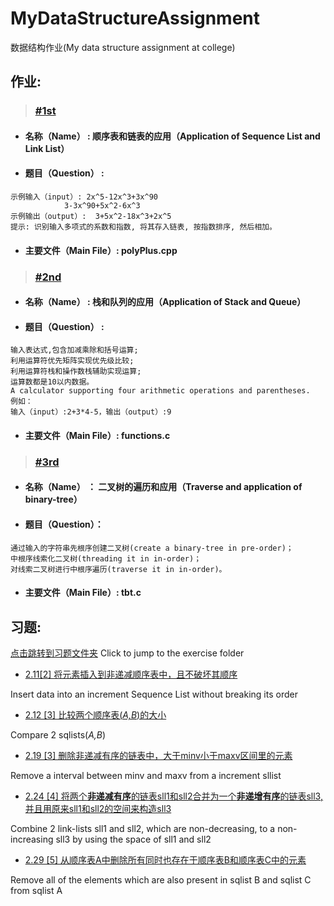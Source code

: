 # MyDataStructureAssignment
数据结构作业(My data structure assignment at college)

## 作业:
> ### [#1st](1st)
- #### 名称（Name） 		: 顺序表和链表的应用（Application of Sequence List and Link List）
- #### 题目（Question）		: 
```
示例输入（input）: 2x^5-12x^3+3x^90
          	3-3x^90+5x^2-6x^3
示例输出（output）:  3+5x^2-18x^3+2x^5
提示: 识别输入多项式的系数和指数, 将其存入链表, 按指数排序, 然后相加。
```

- #### 主要文件（Main File）: polyPlus.cpp

> ### [#2nd](2nd)
- #### 名称（Name）		: 栈和队列的应用（Application of Stack and Queue）
- #### 题目（Question）	: 
```
输入表达式,包含加减乘除和括号运算;
利用运算符优先矩阵实现优先级比较;
利用运算符栈和操作数栈辅助实现运算;
运算数都是10以内数据。
A calculator supporting four arithmetic operations and parentheses.
例如：
输入（input）:2+3*4-5，输出（output）:9
```
- #### 主要文件（Main File）: functions.c

> ### [#3rd](3rd)
- #### 名称（Name）		： 二叉树的遍历和应用（Traverse and application of binary-tree）
- #### 题目（Question）： 
```
通过输入的字符串先根序创建二叉树(create a binary-tree in pre-order)；
中根序线索化二叉树(threading it in in-order)；
对线索二叉树进行中根序遍历(traverse it in in-order)。
```
- #### 主要文件（Main File）: tbt.c

## 习题:
[点击跳转到习题文件夹](exercise) Click to jump to the exercise folder

- [2.11[2] 将元素插入到非递减顺序表中，且不破坏其顺序](exercise/2.11.2)

Insert data into an increment Sequence List without breaking its order

- [2.12 [3] 比较两个顺序表(*A,B*)的大小](exercise/2.12.3)

Compare 2 sqlists(*A,B*)

- [2.19 [3] 删除非递减有序的链表中，大于minv小于maxv区间里的元素](exercise/2.19.3)

Remove a interval between minv and maxv from a increment sllist

- [2.24 [4] 将两个**非递减有序**的链表sll1和sll2合并为一个**非递增有序**的链表sll3, 并且用原来sll1和sll2的空间来构造sll3](exercise/2.24.4)

Combine 2 link-lists sll1 and sll2, which are non-decreasing, to a non-increasing sll3 by using the space of sll1 and sll2

- [2.29 [5] 从顺序表A中删除所有同时也存在于顺序表B和顺序表C中的元素](exercise/2.29.5)

Remove all of the elements which are also present in sqlist B and sqlist C from sqlist A